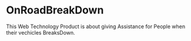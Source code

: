 # OnRoadBreakDown
This Web Technology Product is about giving Assistance for People when their vechicles BreaksDown.
